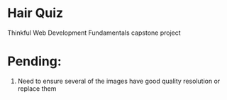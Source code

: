 # Hair Quiz
Thinkful Web Development Fundamentals capstone project

# Pending:

1. Need to ensure several of the images have good quality resolution or replace them
